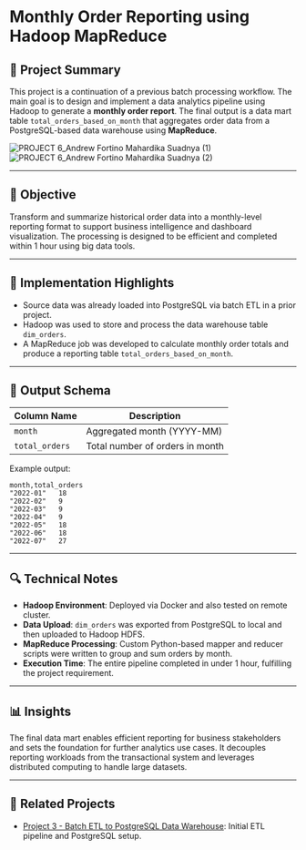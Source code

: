 # Monthly Order Reporting using Hadoop MapReduce

## 📄 Project Summary

This project is a continuation of a previous batch processing workflow. The main goal is to design and implement a data analytics pipeline using Hadoop to generate a **monthly order report**. The final output is a data mart table `total_orders_based_on_month` that aggregates order data from a PostgreSQL-based data warehouse using **MapReduce**.

![PROJECT 6_Andrew Fortino Mahardika Suadnya (1)](https://github.com/user-attachments/assets/7e25bd2d-f640-4306-9bb5-767978595685)
![PROJECT 6_Andrew Fortino Mahardika Suadnya (2)](https://github.com/user-attachments/assets/55df1687-d237-4ef8-974d-e30da1703f5a)

---

## 🎯 Objective

Transform and summarize historical order data into a monthly-level reporting format to support business intelligence and dashboard visualization. The processing is designed to be efficient and completed within 1 hour using big data tools.

---

## 📌 Implementation Highlights

* Source data was already loaded into PostgreSQL via batch ETL in a prior project.
* Hadoop was used to store and process the data warehouse table `dim_orders`.
* A MapReduce job was developed to calculate monthly order totals and produce a reporting table `total_orders_based_on_month`.

---

## 🧱 Output Schema

| Column Name    | Description                     |
| -------------- | ------------------------------- |
| `month`        | Aggregated month (YYYY-MM)      |
| `total_orders` | Total number of orders in month |

Example output:

```
month,total_orders
"2022-01"	18
"2022-02"	9
"2022-03"	9
"2022-04"	9
"2022-05"	18
"2022-06"	18
"2022-07"	27
```

---

## 🔍 Technical Notes

* **Hadoop Environment**: Deployed via Docker and also tested on remote cluster.
* **Data Upload**: `dim_orders` was exported from PostgreSQL to local and then uploaded to Hadoop HDFS.
* **MapReduce Processing**: Custom Python-based mapper and reducer scripts were written to group and sum orders by month.
* **Execution Time**: The entire pipeline completed in under 1 hour, fulfilling the project requirement.

---

## 📊 Insights

The final data mart enables efficient reporting for business stakeholders and sets the foundation for further analytics use cases. It decouples reporting workloads from the transactional system and leverages distributed computing to handle large datasets.

---

## 🔗 Related Projects

* [Project 3 - Batch ETL to PostgreSQL Data Warehouse](https://github.com/andrewsuadnya/PROJECT3-DataEngineering-DigitalSkola): Initial ETL pipeline and PostgreSQL setup.
